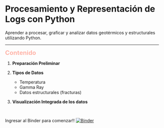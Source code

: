 # Procesamiento y Representación de Logs con Python
Aprender a procesar, graficar y analizar datos geotérmicos y estructurales utilizando Python.


---------------

<span style="font-size:20px;color:#FFB3A7">**Contenido**</span> 


1. **Preparación Preliminar**

2. **Tipos de Datos**  
   - Temperatura
   - Gamma Ray
   - Datos estructurales (fracturas)
   
3. **Visualización Integrada de los datos**


<br><!-- Espacio adicional -->


Ingresar al Binder para comenzar!!  [![Binder](https://mybinder.org/badge_logo.svg)](https://mybinder.org/v2/gh/JennMichel/Procesamiento-y-Representacion-de-Logs-con-Python/main?urlpath=%2Fdoc%2Ftree%2Fnotebooks%2F0_Introduccion.ipynb)
